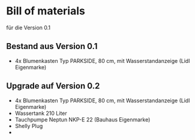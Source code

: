 # Bill of materials
für die Version 0.1

## Bestand aus Version 0.1

* 4x Blumenkasten Typ PARKSIDE, 80 cm, mit Wasserstandanzeige (Lidl Eigenmarke)

## Upgrade auf Version 0.2

* 4x Blumenkasten Typ PARKSIDE, 80 cm, mit Wasserstandanzeige (Lidl Eigenmarke)
* Wassertank 210 Liter
* Tauchpumpe Neptun NKP-E 22 (Bauhaus Eigenmarke)
* Shelly Plug
* 




